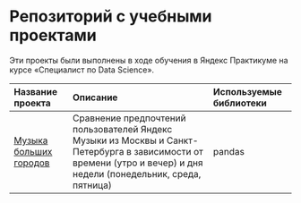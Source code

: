 # Репозиторий с учебными проектами

Эти проекты были выполнены в ходе обучения в Яндекс Практикуме на курсе «Специалист по Data Science».

| Название проекта      | Описание               | Используемые библиотеки     |
| :-------------------- | :--------------------- |:---------------------------|
| [Музыка больших городов](https://github.com/i-bobrineva/practicum-ds/tree/main/big_cities_music) | Сравнение предпочтений пользователей Яндекс Музыки из Москвы и Санкт-Петербурга в зависимости от времени (утро и вечер) и дня недели (понедельник, среда, пятница) | pandas |
